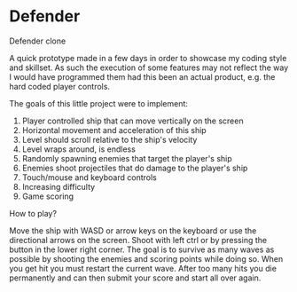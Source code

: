 # Defender
Defender clone


A quick prototype made in a few days in order to showcase my coding style and skillset. As such the execution
of some features may not reflect the way I would have programmed them had this been an actual product,
e.g. the hard coded player controls.


The goals of this little project were to implement:

1) Player controlled ship that can move vertically on the screen
2) Horizontal movement and acceleration of this ship
3) Level should scroll relative to the ship's velocity
4) Level wraps around, is endless
5) Randomly spawning enemies that target the player's ship
6) Enemies shoot projectiles that do damage to the player's ship
7) Touch/mouse and keyboard controls
8) Increasing difficulty
9) Game scoring


How to play?

Move the ship with WASD or arrow keys on the keyboard or use the directional arrows on the screen.
Shoot with left ctrl or by pressing the button in the lower right corner.
The goal is to survive as many waves as possible by shooting the enemies and scoring points while doing so.
When you get hit you must restart the current wave.
After too many hits you die permanently and can then submit your score and start all over again.
